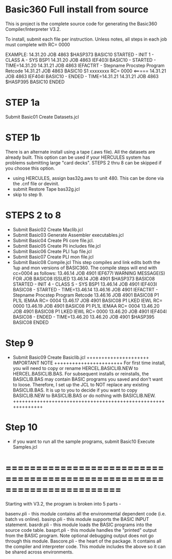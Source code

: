 # Basic360 Full install from source
This is project is the complete source code for generating the
Basic360 Compiler/Interpreter V3.2.

To install, submit each file per instruction.
Unless notes, all steps in each job must complete with RC= 0000

EXAMPLE:
14.31.20 JOB 4863  $HASP373 BASIC10  STARTED - INIT  1 - CLASS A - SYS BSP1
14.31.20 JOB 4863  IEF403I BASIC10 - STARTED - TIME=14.31.20
14.31.21 JOB 4863  IEFACTRT - Stepname  Procstep  Program   Retcode
14.31.21 JOB 4863  BASIC10    S1                  xxxxxxxx  RC= 0000        <=====
14.31.21 JOB 4863  IEF404I BASIC10 - ENDED - TIME=14.31.21
14.31.21 JOB 4863  $HASP395 BASIC10  ENDED

STEP 1a
======
Submit Basic01 Create Datasets.jcl

STEP 1b
======
There is an alternate install using a tape (.aws file).  All the datasets are
already built.  This option can be used if your HERCULES system has
problems submitting large "card decks".  STEPS 2 thru 8 can be skipped if you choose this option.
- using HERCULES, assign bas32g.aws to unit 480.  This can be done via 
  the .cnf file or devinit.
- submit Restore Tape bas32g.jcl
- skip to step 9.

STEPS 2 to 8
===========
- Submit Basic02 Create Maclib.jcl
- Submit Basic03 Generate Assembler executables.jcl
- Submit Basic04 Create Pli core file.jcl.
- Submit Basic05 Create Pli includes file.jcl
- Submit Basic06 Create PLI 1up file.jcl
- Submit Basic07 Create PLI mon file.jcl
- Submit Basic08 Compile.jcl
This step compiles and link edits both the 1up and mon versions
of BASIC360.  The compile steps will end with cc=0004 as follows:
13.46.14 JOB 4901  IEF677I WARNING MESSAGE(S) FOR JOB BASIC08  ISSUED
13.46.14 JOB 4901  $HASP373 BASIC08  STARTED - INIT  4 - CLASS S - SYS BSP1
13.46.14 JOB 4901  IEF403I BASIC08 - STARTED - TIME=13.46.14
13.46.16 JOB 4901  IEFACTRT - Stepname  Procstep  Program   Retcode
13.46.16 JOB 4901  BASIC08    P1        PL1L      IEMAA     RC= 0004
13.46.17 JOB 4901  BASIC08    P1        LKED      IEWL      RC= 0000
13.46.19 JOB 4901  BASIC08    P1        PL1L      IEMAA     RC= 0004
13.46.20 JOB 4901  BASIC08    P1        LKED      IEWL      RC= 0000
13.46.20 JOB 4901  IEF404I BASIC08 - ENDED - TIME=13.46.20
13.46.20 JOB 4901  $HASP395 BASIC08  ENDED

Step 9
=======
- Submit Basic09 Create Basiclib.jcl
    +++++++++++++++++++++ IMPORTANT NOTE +++++++++++++++++++++++ 
    For first time install, you will need to copy or rename HERCEL.BASICLIB.NEW to 
    HERCEL.BASICLIB.BAS.  For subsequent installs or reinstalls, the BASICLIB.BAS may 
    contain BASIC programs you saved and don't want to loose.  Therefore, I set up the 
    JCL to NOT replace any existing BASICLIB.BAS.  It is up to you to decide if you 
    want to copy BASICLIB.NEW to BASICLIB.BAS or do nothing with BASICLIB.NEW. 
    +++++++++++++++++++++++++++++++++++++++++++++++++++++++++++++

Step 10
=======
- if you want to run all the sample programs, submit
  Basic10 Execute Samples.jcl

=======================================================================
=======================================================================

Starting with V3.2, the program is broken into 5 parts -

basenv.pli - this module contains all the environmental dependent
             code (i.e. batch vs online).
basinp.pli - this module supports the BASIC INPUT statement.
basrdr.pli - this module loads the BASIC programs into the source
             code table.
basprt.pli - this module handles the "printed" output from the
             BASIC program.  Note optional debugging output does
             not go through this module.
Bascore.pli - the heart of the package.  It contains all the compiler
             and interpreter code.  This module includes the above
             so it can be shared across environments.
